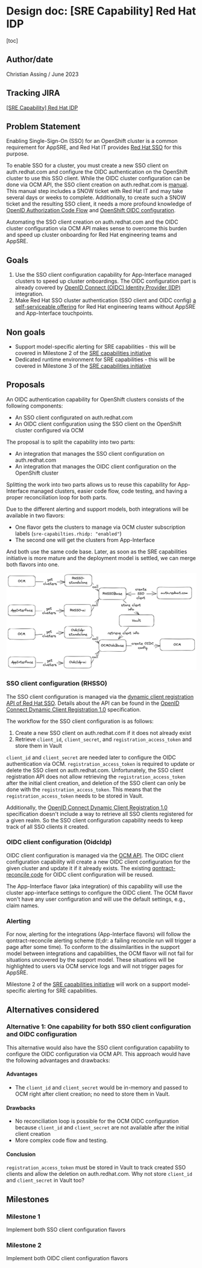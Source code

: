 # Design doc: [SRE Capability] Red Hat IDP

[toc]

## Author/date

Christian Assing / June 2023

## Tracking JIRA

[[SRE Capability] Red Hat IDP](https://issues.redhat.com/browse/SDE-2620)

## Problem Statement

Enabling Single-Sign-On (SSO) for an OpenShift cluster is a common requirement for AppSRE, and Red Hat IT provides [Red Hat SSO](https://auth.redhat.com) for this purpose.

To enable SSO for a cluster, you must create a new SSO client on auth.redhat.com and configure the OIDC authentication on the OpenShift cluster to use this SSO client. While the OIDC cluster configuration can be done via OCM API, the SSO client creation on auth.redhat.com is [manual](https://source.redhat.com/groups/public/identity-access-management/it_iam_internal_sso_int_idp_wiki/how_to_get_sso_for_your_application_or_vendor). This manual step includes a SNOW ticket with Red Hat IT and may take several days or weeks to complete. Additionally, to create such a SNOW ticket and the resulting SSO client, it needs a more profound knowledge of [OpenID Authorization Code Flow](http://openid.net/specs/openid-connect-core-1_0.html#CodeFlowAuth) and [OpenShift OIDC configuration](https://docs.openshift.com/container-platform/4.13/authentication/identity_providers/configuring-oidc-identity-provider.html).

Automating the SSO client creation on auth.redhat.com and the OIDC cluster configuration via OCM API makes sense to overcome this burden and speed up cluster onboarding for Red Hat engineering teams and AppSRE.


## Goals

1. Use the SSO client configuration capability for App-Interface managed clusters to speed up cluster onboardings. The OIDC configuration part is already covered by [OpenID Connect (OIDC) Identity Provider (IDP)](docs/app-sre/sop/oidc-idp.md) integration.
1. Make Red Hat SSO cluster authentication (SSO client and OIDC config) [a self-serviceable offering](https://source.redhat.com/groups/public/sre/wiki/red_hat_sso_idp_for_osdrosa_authentication) for Red Hat engineering teams without AppSRE and App-Interface touchpoints.

## Non goals

- Support model-specific alerting for SRE capabilities - this will be covered in Milestone 2 of the [SRE capabilities initiative](docs/app-sre/initiatives/sre-capabilities.md)
- Dedicated runtime environment for SRE capabilities - this will be covered in Milestone 3 of the [SRE capabilities initiative](docs/app-sre/initiatives/sre-capabilities.md)

## Proposals

An OIDC authentication capability for OpenShift clusters consists of the following components:

* An SSO client configurated on auth.redhat.com
* An OIDC client configuration using the SSO client on the OpenShift cluster configured via OCM

The proposal is to split the capability into two parts:

* An integration that manages the SSO client configuration on auth.redhat.com
* An integration that manages the OIDC client configuration on the OpenShift cluster

Splitting the work into two parts allows us to reuse this capability for App-Interface managed clusters, easier code flow, code testing, and having a proper reconciliation loop for both parts.

Due to the different alerting and support models, both integrations will be available in two flavors:

* One flavor gets the clusters to manage via OCM cluster subscription labels (`sre-capabilties.rhidp: "enabled"`)
* The second one will get the clusters from App-Interface

And both use the same code base. Later, as soon as the SRE capabilities initiative is more mature and the deployment model is settled, we can merge both flavors into one.

![](images/rhidp.png)

### SSO client configuration (RHSSO)

The SSO client configuration is managed via the [dynamic client registration API of Red Hat SSO](https://access.redhat.com/documentation/en-us/red_hat_single_sign-on/7.0/html/securing_applications_and_services_guide/client_registration#openid_connect_dynamic_client_registration). Details about the API can be found in the [OpenID Connect Dynamic Client Registration 1.0](https://openid.net/specs/openid-connect-registration-1_0.html) specification.

The workflow for the SSO client configuration is as follows:

1. Create a new SSO client on auth.redhat.com if it does not already exist
1. Retrieve `client_id`, `client_secret`, and `registration_access_token` and store them in Vault

`client_id` and `client_secret` are needed later to configure the OIDC authentication via OCM. `registration_access_token` is required to update or delete the SSO client on auth.redhat.com. Unfortunately, the SSO client registration API does not allow retrieving the `registration_access_token` after the initial client creation, and deletion of the SSO client can only be done with the `registration_access_token`. This means that the `registration_access_token` needs to be stored in Vault.

Additionally, the [OpenID Connect Dynamic Client Registration 1.0](https://openid.net/specs/openid-connect-registration-1_0.html) specification doesn't include a way to retrieve all SSO clients registered for a given realm. So the SSO client configuration capability needs to keep track of all SSO clients it created.

### OIDC client configuration (OidcIdp)

OIDC client configuration is managed via the [OCM API](https://api.openshift.com). The OIDC client configuration capability will create a new OIDC client configuration for the given cluster and update it if it already exists. The existing [qontract-reconcile code](https://github.com/app-sre/qontract-reconcile/blob/master/reconcile/ocm_oidc_idp.py) for OIDC client configuration will be reused.

The App-Interface flavor (aka integration) of this capability will use the cluster app-interface settings to configure the OIDC client. The OCM flavor won't have any user configuration and will use the default settings, e.g., claim names.

### Alerting

For now, alerting for the integrations (App-Interface flavors) will follow the qontract-reconcile alerting scheme (tl;dr: a failing reconcile run will trigger a page after some time). To conform to the dissimilarities in the support model between integrations and capabilities, the OCM flavor will not fail for situations uncovered by the support model. These situations will be highlighted to users via OCM service logs and will not trigger pages for AppSRE.

Milestone 2 of the [SRE capabilities initiative](docs/app-sre/initiatives/sre-capabilities.md) will work on a support model-specific alerting for SRE capabilities.

## Alternatives considered

### Alternative 1: One capability for both SSO client configuration and OIDC configuration

This alternative would also have the SSO client configuration capability to configure the OIDC configuration via OCM API. This approach would have the following advantages and drawbacks:

#### Advantages

* The `client_id` and `client_secret` would be in-memory and passed to OCM right after client creation; no need to store them in Vault.

#### Drawbacks

* No reconciliation loop is possible for the OCM OIDC configuration because `client_id` and `client_secret` are not available after the initial client creation
* More complex code flow and testing.

#### Conclusion

`registration_access_token` must be stored in Vault to track created SSO clients and allow the deletion on auth.redhat.com. Why not store `client_id` and `client_secret` in Vault too?

## Milestones

### Milestone 1

Implement both SSO client configuration flavors

### Milestone 2

Implement both OIDC client configuration flavors

